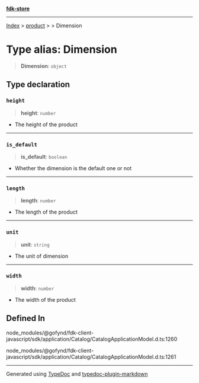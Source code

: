 [**fdk-store**](../../../README.md)
***

[Index](../../../API.md) > [product](../../README.md) > [<internal>](../README.md) > Dimension

# Type alias: Dimension

> **Dimension**: `object`

## Type declaration

### `height`

> **height**: `number`

- The height of the product

***

### `is_default`

> **is\_default**: `boolean`

- Whether the dimension is the default one or not

***

### `length`

> **length**: `number`

- The length of the product

***

### `unit`

> **unit**: `string`

- The unit of dimension

***

### `width`

> **width**: `number`

- The width of the product

## Defined In

node\_modules/@gofynd/fdk-client-javascript/sdk/application/Catalog/CatalogApplicationModel.d.ts:1260

node\_modules/@gofynd/fdk-client-javascript/sdk/application/Catalog/CatalogApplicationModel.d.ts:1261

***
Generated using [TypeDoc](https://typedoc.org/) and [typedoc-plugin-markdown](https://www.npmjs.com/package/typedoc-plugin-markdown)
